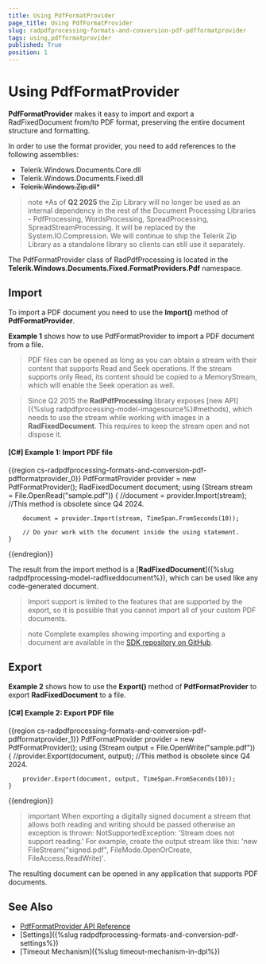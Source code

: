 ```yaml
---
title: Using PdfFormatProvider
page_title: Using PdfFormatProvider
slug: radpdfprocessing-formats-and-conversion-pdf-pdfformatprovider
tags: using,pdfformatprovider
published: True
position: 1
---
```


# Using PdfFormatProvider



__PdfFormatProvider__ makes it easy to import and export a RadFixedDocument from/to PDF format, preserving the entire document structure and formatting.
      

In order to use the format provider, you need to add references to the following assemblies:

* Telerik.Windows.Documents.Core.dll
* Telerik.Windows.Documents.Fixed.dll
* ~~Telerik.Windows.Zip.dll~~*
          
>note *As of **Q2 2025** the Zip Library will no longer be used as an internal dependency in the rest of the Document Processing Libraries - PdfProcessing, WordsProcessing, SpreadProcessing, SpreadStreamProcessing. It will be replaced by the System.IO.Compression. We will continue to ship the Telerik Zip Library as a standalone library so clients can still use it separately.
	  
The PdfFormatProvider class of RadPdfProcessing is located in the **Telerik.Windows.Documents.Fixed.FormatProviders.Pdf** namespace.

## Import

To import a PDF document you need to use the __Import()__ method of __PdfFormatProvider__.
        

__Example 1__ shows how to use PdfFormatProvider to import a PDF document from a file.

>PDF files can be opened as long as you can obtain a stream with their content that supports Read and Seek operations. If the stream supports only Read, its content should be copied to a MemoryStream, which will enable the Seek operation as well.
        
>Since Q2 2015 the __RadPdfProcessing__ library exposes [new API]({%slug radpdfprocessing-model-imagesource%}#methods), which needs to use the stream while working with images in a __RadFixedDocument__. This requires to keep the stream open and not dispose it.



#### __[C#] Example 1: Import PDF file__

{{region cs-radpdfprocessing-formats-and-conversion-pdf-pdfformatprovider_0}}
	PdfFormatProvider provider = new PdfFormatProvider();
	RadFixedDocument document;
	using (Stream stream = File.OpenRead("sample.pdf"))
	{
		//document = provider.Import(stream); //This method is obsolete since Q4 2024.
		
		document = provider.Import(stream, TimeSpan.FromSeconds(10)); 
	
	    // Do your work with the document inside the using statement.
	}
{{endregion}}



The result from the import method is a [__RadFixedDocument__]({%slug radpdfprocessing-model-radfixeddocument%}), which can be used like any code-generated document.
        

>Import support is limited to the features that are supported by the export, so it is possible that you cannot import all of your custom PDF documents.
          
	 
>note Complete examples showing importing and exporting a document are available in the [SDK repository on GitHub](https://github.com/telerik/document-processing-sdk/tree/master/PdfProcessing).

## Export

__Example 2__ shows how to use the __Export()__ method of __PdfFormatProvider__ to export __RadFixedDocument__ to a file.
        

#### __[C#] Example 2: Export PDF file__

{{region cs-radpdfprocessing-formats-and-conversion-pdf-pdfformatprovider_1}}
	PdfFormatProvider provider = new PdfFormatProvider();
	using (Stream output = File.OpenWrite("sample.pdf"))
	{
		//provider.Export(document, output); //This method is obsolete since Q4 2024.

		provider.Export(document, output, TimeSpan.FromSeconds(10)); 
	}
{{endregion}}

>important When exporting a digitally signed document a stream that allows both reading and writing should be passed otherwise an exception is thrown: NotSupportedException: 'Stream does not support reading.' For example, create the output stream like this: 'new FileStream("signed.pdf", FileMode.OpenOrCreate, FileAccess.ReadWrite)'.


The resulting document can be opened in any application that supports PDF documents.
        
## See Also

* [PdfFormatProvider API Reference](https://docs.telerik.com/devtools/document-processing/api/Telerik.Windows.Documents.Fixed.FormatProviders.Pdf.PdfFormatProvider.html)
* [Settings]({%slug radpdfprocessing-formats-and-conversion-pdf-settings%})
* [Timeout Mechanism]({%slug timeout-mechanism-in-dpl%})
